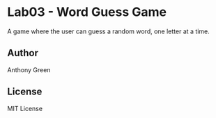 # Lab03 - Word Guess Game 

A game where the user can guess a random word, one letter at a time.





## Author
Anthony Green 



## License
MIT License